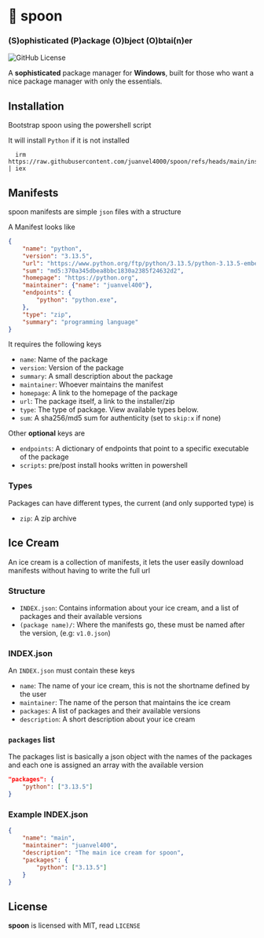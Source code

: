 
# 🥄 spoon
### (S)ophisticated (P)ackage (O)bject (O)btai(n)er

![GitHub License](https://img.shields.io/github/license/juanvel4000/spoon)

A **sophisticated** package manager for **Windows**, built for those who want a nice package manager with only the essentials.
## Installation

Bootstrap spoon using the powershell script

It will install `Python` if it is not installed

```pwsh
  irm https://raw.githubusercontent.com/juanvel4000/spoon/refs/heads/main/installer/bootstrap.ps1 | iex
```


## Manifests

spoon manifests are simple `json` files with a structure

A Manifest looks like
```json
{
	"name": "python",
	"version": "3.13.5",
	"url": "https://www.python.org/ftp/python/3.13.5/python-3.13.5-embed-amd64.zip",
	"sum": "md5:370a345dbea8bbc1830a2385f24632d2",
	"homepage": "https://python.org",
	"maintainer": {"name": "juanvel400"},
	"endpoints": {
		"python": "python.exe",
	},
	"type": "zip",
	"summary": "programming language"
}
```

It requires the following keys
- `name`: Name of the package
- `version`: Version of the package
- `summary`: A small description about the package
- `maintainer`: Whoever maintains the manifest
- `homepage`: A link to the homepage of the package
- `url`: The package itself, a link to the installer/zip
- `type`: The type of package. View available types below.
- `sum`: A sha256/md5 sum for authenticity (set to `skip:x` if none)

Other **optional** keys are
- `endpoints`: A dictionary of endpoints that point to a specific executable of the package
- `scripts`: pre/post install hooks written in powershell
### Types

Packages can have different types, the current (and only supported type) is 

- `zip`: A zip archive


## Ice Cream


An ice cream is a collection of manifests, it lets the user easily download manifests without having to write the full url

### Structure

- `INDEX.json`: Contains information about your ice cream, and a list of packages and their available versions
- `(package name)/`: Where the manifests go, these must be named after the version, (e.g: `v1.0.json`)

### INDEX.json
An `INDEX.json` must contain these keys
- `name`: The name of your ice cream, this is not the shortname defined by the user
- `maintainer`: The name of the person that maintains the ice cream
- `packages`: A list of packages and their available versions
- `description`: A short description about your ice cream

### `packages` list
The packages list is basically a json object with the names of the packages and each one is assigned an array with the available version
```json
"packages": {
    "python": ["3.13.5"]
}
```

### Example INDEX.json
```json
{
	"name": "main",
	"maintainer": "juanvel400",
	"description": "The main ice cream for spoon",
	"packages": {
		"python": ["3.13.5"]
	}
}
```
## License

**spoon** is licensed with MIT, read `LICENSE`
